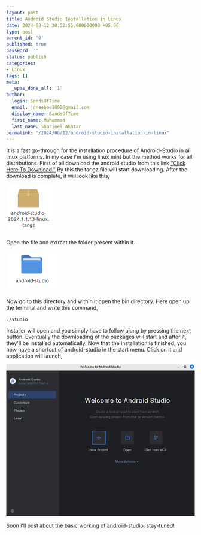 ```yaml
---
layout: post
title: Android Studio Installation in Linux
date: 2024-08-12 20:52:55.000000000 +05:00
type: post
parent_id: '0'
published: true
password: ''
status: publish
categories:
- Linux
tags: []
meta:
  _wpas_done_all: '1'
author:
  login: SandsOfTime
  email: janeebee1092@gmail.com
  display_name: SandsOfTime
  first_name: Muhammad
  last_name: Sharjeel Akhtar
permalink: "/2024/08/12/android-studio-installation-in-linux"
---
```

<!-- ![4](/assets/images/clt/android-studio-installation-in-linux/4.png) -->
It is a fast go-through for the installation procedure of Android-Studio in all linux platforms. In my case i'm using linux mint but the method works for all distributions. First of all download the android studio from this link ["Click Here To Download."](https://redirector.gvt1.com/edgedl/android/studio/ide-zips/2024.1.1.13/android-studio-2024.1.1.13-linux.tar.gz) By this the tar.gz file will start downloading. After the download is complete, it will look like this, 

![1](/assets/images/clt/android-studio-installation-in-linux/1.png)

Open the file and extract the folder present within it. 

![2](/assets/images/clt/android-studio-installation-in-linux/2.png)

Now go to this directory and within it open the bin directory. Here open up the terminal and write this command,

```
./studio
```

Installer will open and you simply have to follow along by pressing the next button. Eventually the downloading of the packages will start and after it, they'll be installed automatically. Now that the installation is finished, you now have a shortcut of android-studio in the start menu. Click on it and application will launch,

![3](/assets/images/clt/android-studio-installation-in-linux/3.png)

Soon i'll post about the basic working of android-studio. stay-tuned!


